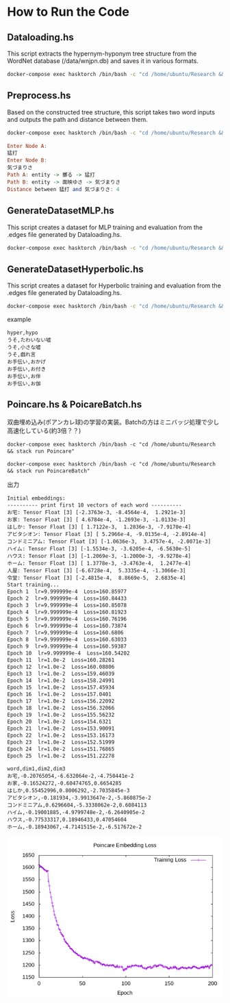 # How to Run the Code
## Dataloading.hs
This script extracts the hypernym-hyponym tree structure from the WordNet database (/data/wnjpn.db) and saves it in various formats.
```bash
docker-compose exec hasktorch /bin/bash -c "cd /home/ubuntu/Research && stack run DataLoading" 
```

## Preprocess.hs
Based on the constructed tree structure, this script takes two word inputs and outputs the path and distance between them.
```bash
docker-compose exec hasktorch /bin/bash -c "cd /home/ubuntu/Research && stack run Preprocess"
```
```haskell
Enter Node A:
猛打
Enter Node B:
気づまりさ
Path A: entity -> 擲る -> 猛打
Path B: entity -> 面映ゆさ -> 気づまりさ
Distance between 猛打 and 気づまりさ: 4
```

## GenerateDatasetMLP.hs
This script creates a dataset for MLP training and evaluation from the .edges file generated by Dataloading.hs.
```bash
docker-compose exec hasktorch /bin/bash -c "cd /home/ubuntu/Research && stack run GenerateDatasetMLP"
```

## GenerateDatasetHyperbolic.hs
This script creates a dataset for Hyperbolic training and evaluation from the .edges file generated by Dataloading.hs.
```bash
docker-compose exec hasktorch /bin/bash -c "cd /home/ubuntu/Research && stack run GenerateDatasetHyperbolic"
```

example
```
hyper,hypo
うそ,たわいない嘘
うそ,小さな嘘
うそ,戯れ言
お手伝い,おかげ
お手伝い,お付き
お手伝い,お伴
お手伝い,お伽
```

## Poincare.hs & PoicareBatch.hs
双曲埋め込み(ポアンカレ球)の学習の実装。Batchの方はミニバッジ処理で少し高速化している(約3倍？？)
```
docker-compose exec hasktorch /bin/bash -c "cd /home/ubuntu/Research && stack run Poincare"
```

```
docker-compose exec hasktorch /bin/bash -c "cd /home/ubuntu/Research && stack run PoincareBatch"
```


出力
```
Initial embeddings:
---------- print first 10 vectors of each word ----------
お宅: Tensor Float [3] [-2.3763e-3, -8.4564e-4,  1.2921e-3]
お家: Tensor Float [3] [ 4.6784e-4, -1.2693e-3, -1.0133e-3]
はしか: Tensor Float [3] [ 1.7122e-3,  1.2836e-3, -7.9170e-4]
アビタシオン: Tensor Float [3] [ 5.2966e-4, -9.0135e-4, -2.8914e-4]
コンドミニアム: Tensor Float [3] [-1.0636e-3,  3.4757e-4, -2.0071e-3]
ハイム: Tensor Float [3] [-1.5534e-3, -3.6205e-4, -6.5630e-5]
ハウス: Tensor Float [3] [-1.2069e-3, -1.2000e-3, -9.9278e-4]
ホーム: Tensor Float [3] [ 1.3778e-3, -3.4763e-4,  1.2477e-4]
人屋: Tensor Float [3] [-6.6728e-4,  5.3335e-4, -1.3066e-3]
令堂: Tensor Float [3] [-2.4815e-4,  8.8669e-5,  2.6835e-4]
Start training...
Epoch 1  lr=9.999999e-4  Loss=160.85977
Epoch 2  lr=9.999999e-4  Loss=160.84433
Epoch 3  lr=9.999999e-4  Loss=160.85078
Epoch 4  lr=9.999999e-4  Loss=160.81923
Epoch 5  lr=9.999999e-4  Loss=160.76196
Epoch 6  lr=9.999999e-4  Loss=160.73874
Epoch 7  lr=9.999999e-4  Loss=160.6806
Epoch 8  lr=9.999999e-4  Loss=160.63033
Epoch 9  lr=9.999999e-4  Loss=160.59387
Epoch 10  lr=9.999999e-4  Loss=160.54202
Epoch 11  lr=1.0e-2  Loss=160.28261
Epoch 12  lr=1.0e-2  Loss=160.08806
Epoch 13  lr=1.0e-2  Loss=159.46039
Epoch 14  lr=1.0e-2  Loss=158.24991
Epoch 15  lr=1.0e-2  Loss=157.45934
Epoch 16  lr=1.0e-2  Loss=157.0401
Epoch 17  lr=1.0e-2  Loss=156.22092
Epoch 18  lr=1.0e-2  Loss=156.32066
Epoch 19  lr=1.0e-2  Loss=155.56232
Epoch 20  lr=1.0e-2  Loss=154.6321
Epoch 21  lr=1.0e-2  Loss=153.90091
Epoch 22  lr=1.0e-2  Loss=153.16173
Epoch 23  lr=1.0e-2  Loss=152.51999
Epoch 24  lr=1.0e-2  Loss=151.76865
Epoch 25  lr=1.0e-2  Loss=151.22278
```

```
word,dim1,dim2,dim3
お宅,-0.20765054,-6.632064e-2,-4.750441e-2
お家,-0.16524272,-0.60474765,0.6654285
はしか,0.55452996,0.8006292,-2.7035845e-3
アビタシオン,-0.181934,-3.9913647e-2,-5.860875e-2
コンドミニアム,0.6296604,-5.3338062e-2,0.6084113
ハイム,-0.19001885,-4.9799748e-2,-6.2640905e-2
ハウス,-0.77533317,0.18946433,0.47054604
ホーム,-0.18943067,-4.7141515e-2,-6.517672e-2
```

![](/charts/poincareBatch_learning_curve.png "Learning Curve")
